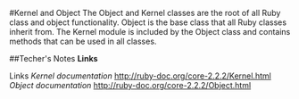 #Kernel and Object
The Object and Kernel classes are the root of all Ruby class and object functionality.
Object is the base class that all Ruby classes inherit from.
The Kernel module is included by the Object class and contains methods that can be used in all classes.

##Techer's Notes
**Links**

Links
    _Kernel documentation_ http://ruby-doc.org/core-2.2.2/Kernel.html
    _Object documentation_ http://ruby-doc.org/core-2.2.2/Object.html
